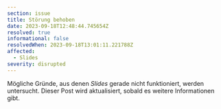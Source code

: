 ```yaml
---
section: issue
title: Störung behoben
date: 2023-09-18T12:48:44.745654Z
resolved: true
informational: false
resolvedWhen: 2023-09-18T13:01:11.221788Z
affected:
  - Slides
severity: disrupted
---
```

Mögliche Gründe, aus denen *Slides* gerade nicht funktioniert, werden untersucht. Dieser Post wird aktualisiert, sobald es weitere Informationen gibt.

        